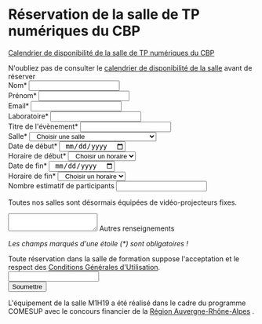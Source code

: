 # Réservation de la salle de TP numériques du CBP

[Calendrier de disponibilité de la salle de TP numériques du CBP](#) 

<div class="note note-info">
    N'oubliez pas de consulter le <a href="#">calendrier de disponibilité de la salle</a> avant de réserver
</div>

<div class="border-form mb-3">
    <form id="userForm" method="post" class="mx-2 px-3" data-nom="salleTP">
        <div class="row ">
            <div class="col-12 col-sm-6">
                <div class="mb-2">
                    <label for="inputNom" >Nom*</label>
                    <input type="text" class="form-control form-style" id="inputNom" name="nom" required>
                </div>
                <div class="mb-2">
                    <label for="inputPrenom">Prénom*</label>
                    <input type="text" class="form-control form-style" id="inputPrenom" name="prenom" required>
                </div>
                <div class="mb-2">
                    <label for="inputMail">Email*</label>
                    <input type="email" class="form-control form-style" id="inputMail" name="email" required>
                </div>
                <div class="mb-2">
                    <label for="inputLabo">Laboratoire*</label>
                    <input type="text" class="form-control form-style" id="inputLabo" name="labo" required>
                </div>  
                <div class="mb-2">
                    <label for="inputEvenement">Titre de l'évènement*</label>
                    <input type="text" class="form-control form-style" id="inputEvenement" name="evenement" required>
                </div>
                <div class="mb-2">
                    <label for="inputSalle">Salle*</label>
                    <select class="form-select form-style" id="inputSalle" style="padding: 0 0 0 10px;" name="salle" value="" required> 
                        <option selected>Choisir une salle </option>
                        <option value="Salle de formation 25 places M7-1H04">Salle de formation 25 places M7-1H04</option>
                        <option value="Salle de formation 12 places M7-1H19">Salle de formation 12 places M7-1H19</option>
                    </select>
                </div>
            </div>
            <div class="col-12 col-sm-6">
                <div class="mb-2">
                    <label for="inputDateDeb">Date de début*</label>
                    <input type="date" class="form-control form-style" style="padding: 0 0 0 10px;" id="inputDateDeb" name="datedeb"  value="" required>
                </div>
                <div class="mb-2">
                    <label for="inputHoraireDeb">Horaire de début*</label>
                    <select class="form-select form-style" style="padding: 0 0 0 10px;" id="inputHoraireDeb" name="horairedeb" required>
                        <option selected>Choisir un horaire </option>
                    </select>
                </div>
                <div class="mb-2" >
                    <label for="inputDateFin">Date de fin*</label>
                    <input type="date" class="form-control form-style" style="padding: 0 0 0 10px;"  id="inputDateFin" name="datefin"  value="" required>
                </div>
                <div class="mb-2">
                    <label for="inputHoraireFin">Horaire de fin*</label>
                    <select class="form-select form-style"  style="padding: 0 0 0 10px;" id="inputHoraireFin" name="horairefin" required>
                        <option selected>Choisir un horaire </option>
                    </select>
                </div>
                <div class="mb-2">
                    <label for="inputNbParticipants">Nombre estimatif de participants</label>
                    <input type="number" class="form-control form-style" id="inputNbParticipants" name="nbparticipants" >
                </div>
            </div>
        </div>
        <p class="fs-12"> Toutes nos salles sont désormais équipées de vidéo-projecteurs fixes.</p>  
        <div class="form-floating">
            <textarea class="form-control textarea" id="textAreaAutre" name="renseignements"></textarea>
            <label for="textAreaAutre">Autres renseignements</label>
        </div>
        <p class="mt-3 fs-12"><i>Les champs marqués d'une étoile (*) sont obligatoires !</i></p>
        <div class="container note note-important mb-3 w-100">
            Toute réservation dans la salle de formation suppose l'acceptation et le respect 
            des <a href="../../../Plateformes/Autres/Conditions.html">Conditions Générales d'Utilisation</a>.
        </div>
        <div class="d-flex justify-content-center">
            <label class="me-2" for="human" id="human-question"></label>
            <input class="captcha" id="human-answer" type="text"/> 
        </div>
        <div id="bloc" class="text-center"></div>
        <script src="../../../_static/Formulaires/Formulaires.js"></script>
        <div class="text-center mt-2">
            <button  class="btn btn-submit mb-3" type="submit" value="submit">Soumettre</button>
        </div>    
    </form>          
</div>

L'équipement de la salle M1H19 a été réalisé dans le cadre du programme COMESUP avec le concours financier de la [Région Auvergne-Rhône-Alpes](https://www.auvergnerhonealpes.fr/) .  
